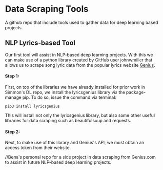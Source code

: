 # Data Scraping Tools
A github repo that include tools used to gather data for deep learning based projects. 

## NLP Lyrics-based Tool 
Our first tool will assist in NLP-based deep learning projects. With this we can make use of a python library created by GitHub user johnwmiller that allows us to scrape song lyric data from the popular lyrics website [Genius](Genius.com).
#### Step 1:
First, on top of the libraries we have already installed for prior work in Simmon's DL repo, we install the lyricsgenius library via the package-manage pip.
To do so, issue the command via terminal: 
~~~
pip3 install lyricsgenius
~~~
This will install not only the lyricsgenius library, but also some other useful libraries for data scraping such as beautifulsoup and requests.
#### Step 2:
Next, to make use of this library and Genius's API, we must obtain an access token from their website. 



//Bena's personal repo for a side project in data scraping from Genius.com to assist in future NLP-based deep learning projects.
